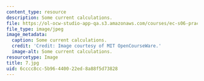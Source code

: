```yaml
---
content_type: resource
description: Some current calculations.
file: https://ol-ocw-studio-app-qa.s3.amazonaws.com/courses/ec-s06-practical-electronics-fall-2004/6cccc8cc5b96440022ed8a88f5d73828_7.jpg
file_type: image/jpeg
image_metadata:
  caption: Some current calculations.
  credit: 'Credit: Image courtesy of MIT OpenCourseWare.'
  image-alt: Some current calculations.
resourcetype: Image
title: 7.jpg
uid: 6cccc8cc-5b96-4400-22ed-8a88f5d73828
---
```


